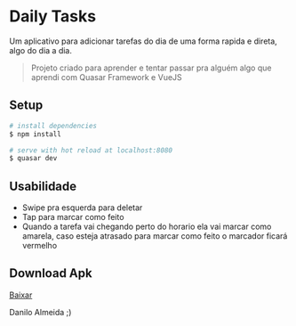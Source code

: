 # Daily Tasks

Um aplicativo para adicionar tarefas do dia de uma forma rapida e direta, algo do dia a dia.

> Projeto criado para aprender e tentar passar pra alguém algo que aprendi com Quasar Framework e VueJS

## Setup

``` bash
# install dependencies
$ npm install

# serve with hot reload at localhost:8080
$ quasar dev
```

## Usabilidade
- Swipe pra esquerda para deletar
- Tap para marcar como feito
- Quando a tarefa vai chegando perto do horario ela vai marcar como amarela, caso esteja atrasado para marcar como feito o marcador ficará vermelho

## Download Apk
[Baixar](http://bit.ly/2pbhUF6)

Danilo Almeida ;)
